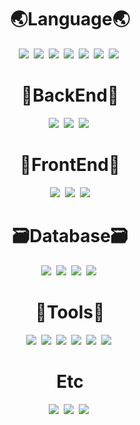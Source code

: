 <div align="center">
  <h1>🌏Language🌏</h1>
  <img src="https://img.shields.io/badge/C-A8B9CC?style=flat&logo=C&logoColor=white">&nbsp  <!-- C언어 -->
  <img src="https://img.shields.io/badge/C_Sharp-239120?style=flat&logo=csharp&logoColor=white">&nbsp  <!-- C# -->
  <img src="https://img.shields.io/badge/Go-00ADD8?style=flat&logo=Go&logoColor=white">&nbsp  <!-- Go -->
  <img src="https://img.shields.io/badge/Python-3776AB?style=flat&logo=python&logoColor=white">&nbsp  <!-- 파이썬 -->
	<img src="https://img.shields.io/badge/Java-007396?style=flat&logo=Java&logoColor=white">&nbsp <!-- 자바 -->
  <img src="https://img.shields.io/badge/Kotlin-7F52FF?style=flat&logo=kotlin&logoColor=white">&nbsp <!-- 코틀린 -->
  <img src="https://img.shields.io/badge/JavaScript-F7DF1E?style=flat&logo=JavaScript&logoColor=white">&nbsp <!-- JavaScript -->

  <h1>🩻BackEnd🩻</h1>
  <img src="https://img.shields.io/badge/Spring-6DB33F?style=flat-square&logo=Spring&logoColor=white">&nbsp <!-- 스프링 -->
  <img src="https://img.shields.io/badge/SpringBoot-6DB33F?style=flat-square&logo=SpringBoot&logoColor=white">&nbsp  <!-- 스프링부트 -->
  <img src="https://img.shields.io/badge/Django-092E20?style=flat-square&logo=Django&logoColor=white">&nbsp <!-- 장고 -->

  <h1>👤FrontEnd👤</h1>
  <img src="https://img.shields.io/badge/HTML5-E34F26?style=flat-square&logo=HTML5&logoColor=white">&nbsp <!-- HTML5 -->
  <img src="https://img.shields.io/badge/CSS3-1572B6?style=flat-square&logo=CSS3&logoColor=white">&nbsp <!-- CSS -->
  <img src="https://img.shields.io/badge/bootstrap-7952B3?style=flat-square&logo=bootstrap&logoColor=white">

  <h1>🗃Database🗃</h1>
  <img src="https://img.shields.io/badge/Oracle-F80000?style=flat-square&logo=Oracle&logoColor=white">&nbsp <!-- Oracle -->
  <img src="https://img.shields.io/badge/Mysql-4479A1?style=flat-square&logo=Mysql&logoColor=white">&nbsp <!-- Mysql -->
  <img src="https://img.shields.io/badge/SQLite-003B57?style=flat-square&logo=SQLite&logoColor=white">&nbsp <!-- SQLite -->
  <img src="https://img.shields.io/badge/Mariadb-003545?style=flat-square&logo=mariadb&logoColor=white">&nbsp <!-- MariaDB -->

  <h1>🧰Tools🧰</h1>
  <img src="https://img.shields.io/badge/VScode-007ACC?style=flat-square&logo=visualstudiocode&logoColor=white">&nbsp <!-- VScode-->
  <img src="https://img.shields.io/badge/AndroidStudio-3DDC84?style=flat-square&logo=androidstudio&logoColor=white">&nbsp <!-- AndroidStudio -->
  <img src="https://img.shields.io/badge/Eclipse-2C2255?style=flat-square&logo=eclipseide&logoColor=white">&nbsp <!--이클립스 -->
  <img src="https://img.shields.io/badge/DataGrip-000000?style=flat-square&logo=datagrip&logoColor=white">&nbsp <!-- 데이터그립 -->
  <img src="https://img.shields.io/badge/IntelliJ-000000?style=flat-square&logo=intellijidea&logoColor=white">&nbsp <!-- IntelliJ -->
  <img src="https://img.shields.io/badge/PyCharm-000000?style=flat-square&logo=pycharm&logoColor=white">&nbsp <!-- 파이참 -->


  <h1>Etc</h1>
  <img src="https://img.shields.io/badge/Firebase-FFCA28?style=flat-square&logo=firebase&logoColor=white">&nbsp <!-- Firebase -->
  <img src="https://img.shields.io/badge/Docker-2496ED?style=flat-square&logo=Docker&logoColor=white">&nbsp <!-- Docker -->
  <img src="https://img.shields.io/badge/AWS-232F3E?style=flat-square&logo=amazonaws&logoColor=white">&nbsp <!-- AWS -->

</div>

<!--
**MMMMins/MMMMins** is a ✨ _special_ ✨ repository because its `README.md` (this file) appears on your GitHub profile.

Here are some ideas to get you started:

- 🔭 I’m currently working on ...
- 🌱 I’m currently learning ...
- 👯 I’m looking to collaborate on ...
- 🤔 I’m looking for help with ...
- 💬 Ask me about ...
- 📫 How to reach me: ...
- 😄 Pronouns: ...
- ⚡ Fun fact: ...
-->
